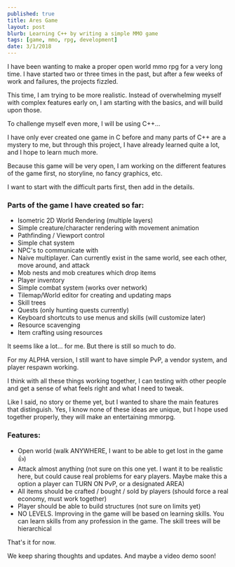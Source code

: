 ```yaml
---
published: true
title: Ares Game
layout: post
blurb: Learning C++ by writing a simple MMO game
tags: [game, mmo, rpg, development]
date: 3/1/2018
---
```


I have been wanting to make a proper open world mmo rpg for a very long time. I have started two or three times in the past, but after a few weeks of work and failures, the projects fizzled.

This time, I am trying to be more realistic. Instead of overwhelming myself with complex features early on, I am starting with the basics, and will build upon those.

To challenge myself even more, I will be using C++...

I have only ever created one game in C before and many parts of C++ are a mystery to me, but through this project, I have already learned quite a lot, and I hope to learn much more.

Because this game will be very open, I am working on the different features of the game first, no storyline, no fancy graphics, etc.

I want to start with the difficult parts first, then add in the details.

### Parts of the game I have created so far:

- Isometric 2D World Rendering (multiple layers)
- Simple creature/character rendering with movement animation
- Pathfinding / Viewport control
- Simple chat system
- NPC's to communicate with
- Naive multiplayer. Can currently exist in the same world, see each other, move around, and attack
- Mob nests and mob creatures which drop items
- Player inventory
- Simple combat system (works over network)
- Tilemap/World editor for creating and updating maps
- Skill trees
- Quests (only hunting quests currently)
- Keyboard shortcuts to use menus and skills (will customize later)
- Resource scavenging
- Item crafting using resources

It seems like a lot... for me. But there is still so much to do.

For my ALPHA version, I still want to have simple PvP, a vendor system, and player respawn working.

I think with all these things working together, I can testing with other people and get a sense of what feels right and what I need to tweak.

Like I said, no story or theme yet, but I wanted to share the main features that distinguish. Yes, I know none of these ideas are unique, but I hope used together properly, they will make an entertaining mmorpg.

### Features:

- Open world (walk ANYWHERE, I want to be able to get lost in the game 👍)
- Attack almost anything (not sure on this one yet. I want it to be realistic here, but could cause real problems for eary players. Maybe make this a option a player can TURN ON PvP, or a designated AREA)
- All items should be crafted / bought / sold by players (should force a real economy, must work together)
- Player should be able to build structures (not sure on limits yet)
- NO LEVELS. Improving in the game will be based on learning skills. You can learn skills from any profession in the game. The skill trees will be hierarchical

That's it for now.

We keep sharing thoughts and updates. And maybe a video demo soon!

